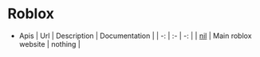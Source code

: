 # Roblox

* Apis
    | Url | Description | Documentation |
    | -: | :- | -: |
    | [nil](https://roblox.com) | Main roblox website | nothing |
